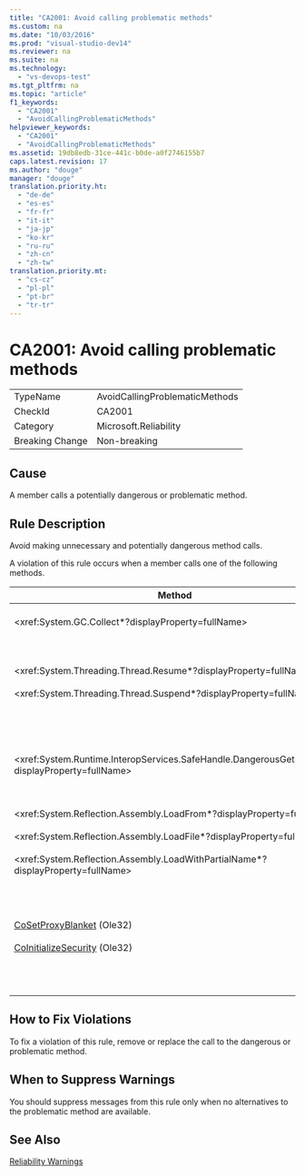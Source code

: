 ```yaml
---
title: "CA2001: Avoid calling problematic methods"
ms.custom: na
ms.date: "10/03/2016"
ms.prod: "visual-studio-dev14"
ms.reviewer: na
ms.suite: na
ms.technology: 
  - "vs-devops-test"
ms.tgt_pltfrm: na
ms.topic: "article"
f1_keywords: 
  - "CA2001"
  - "AvoidCallingProblematicMethods"
helpviewer_keywords: 
  - "CA2001"
  - "AvoidCallingProblematicMethods"
ms.assetid: 19db8edb-31ce-441c-b0de-a0f2746155b7
caps.latest.revision: 17
ms.author: "douge"
manager: "douge"
translation.priority.ht: 
  - "de-de"
  - "es-es"
  - "fr-fr"
  - "it-it"
  - "ja-jp"
  - "ko-kr"
  - "ru-ru"
  - "zh-cn"
  - "zh-tw"
translation.priority.mt: 
  - "cs-cz"
  - "pl-pl"
  - "pt-br"
  - "tr-tr"
---
```

# CA2001: Avoid calling problematic methods
|||  
|-|-|  
|TypeName|AvoidCallingProblematicMethods|  
|CheckId|CA2001|  
|Category|Microsoft.Reliability|  
|Breaking Change|Non-breaking|  
  
## Cause  
 A member calls a potentially dangerous or problematic method.  
  
## Rule Description  
 Avoid making unnecessary and potentially dangerous method calls.  
  
 A violation of this rule occurs when a member calls one of the following methods.  
  
|Method|Description|  
|------------|-----------------|  
|\<xref:System.GC.Collect*?displayProperty=fullName>|Calling GC.Collect can significantly affect application performance and is rarely necessary. For more information, see the [Rico Mariani's Performance Tidbits](http://go.microsoft.com/fwlink/?LinkId=169256) blog entry on MSDN.|  
|\<xref:System.Threading.Thread.Resume*?displayProperty=fullName><br /><br /> \<xref:System.Threading.Thread.Suspend*?displayProperty=fullName>|Thread.Suspend and Thread.Resume have been deprecated because of their unpredictable behavior.  Use other classes in the \<xref:System.Threading> namespace, such as \<xref:System.Threading.Monitor>, \<xref:System.Threading.Mutex,>\<xref:System.Threading.Mutex>, and \<xref:System.Threading.Semaphore> to synchronize threads or protect resources.|  
|\<xref:System.Runtime.InteropServices.SafeHandle.DangerousGetHandle*?displayProperty=fullName>|The DangerousGetHandle method poses a security risk because it can return a handle that is not valid. See the \<xref:System.Runtime.InteropServices.SafeHandle.DangerousAddRef*> and the \<xref:System.Runtime.InteropServices.SafeHandle.DangerousRelease*> methods for more information about how to use the DangerousGetHandle method safely.|  
|\<xref:System.Reflection.Assembly.LoadFrom*?displayProperty=fullName><br /><br /> \<xref:System.Reflection.Assembly.LoadFile*?displayProperty=fullName><br /><br /> \<xref:System.Reflection.Assembly.LoadWithPartialName*?displayProperty=fullName>|These methods can load assemblies from unexpected locations. For example, see Suzanne Cook's .NET CLR Notes blog posts [LoadFile vs. LoadFrom](http://go.microsoft.com/fwlink/?LinkId=164450) and [Choosing a Binding Context](http://go.microsoft.com/fwlink/?LinkId=164451) on the MSDN Web site for information about methods that load assemblies.|  
|[CoSetProxyBlanket](http://go.microsoft.com/fwlink/?LinkID=169250) (Ole32)<br /><br /> [CoInitializeSecurity](http://go.microsoft.com/fwlink/?LinkId=169255) (Ole32)|By the time the user code starts executing in a managed process, it is too late to reliably call CoSetProxyBlanket. The common language runtime (CLR) takes initialization actions that may prevent the users P/Invoke from succeeding.<br /><br /> If you do have to call CoSetProxyBlanket for a managed application, we recommend that you start the process by using a native code (C++) executable, call CoSetProxyBlanket in the native code, and then start your managed code application in process. (Be sure to specify a runtime version number.)|  
  
## How to Fix Violations  
 To fix a violation of this rule, remove or replace the call to the dangerous or problematic method.  
  
## When to Suppress Warnings  
 You should suppress messages from this rule only when no alternatives to the problematic method are available.  
  
## See Also  
 [Reliability Warnings](../codequality/reliability-warnings.md)